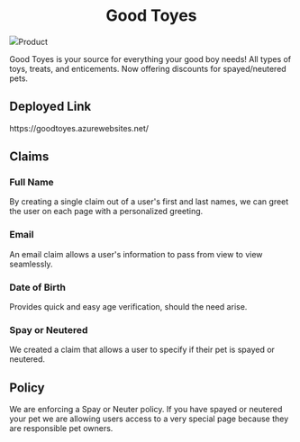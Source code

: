 <h1 align="center">Good Toyes</h1>
<img src="/Assets/dog-2.jpg")

<h2>Product</h2>

Good Toyes is your source for everything your good boy needs! All types of toys, treats, and enticements. Now offering discounts for spayed/neutered pets.

<h2>Deployed Link</h2>
https://goodtoyes.azurewebsites.net/

<h2>Claims</h2>

<h3>Full Name</h3>
By creating a single claim out of a user's first and last names, we can greet the user on each page with a personalized greeting.

<h3>Email</h3>
An email claim allows a user's information to pass from view to view seamlessly.

<h3>Date of Birth</h3>
Provides quick and easy age verification, should the need arise.

<h3>Spay or Neutered</h3>
We created a claim that allows a user to specify if their pet is spayed or neutered.

<h2>Policy</h2>

We are enforcing a Spay or Neuter policy.  If you have spayed or neutered your pet we are allowing users access to a very special page because they are responsible pet owners.